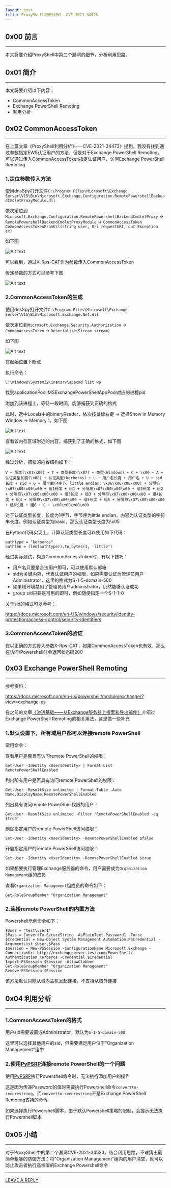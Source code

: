 ```yaml
---
layout: post
title: ProxyShell利用分析2——CVE-2021-34523
---
```




## 0x00 前言
---

本文将要介绍ProxyShell中第二个漏洞的细节，分析利用思路。

## 0x01 简介
---

本文将要介绍以下内容：

- CommonAccessToken
- Exchange PowerShell Remoting
- 利用分析

## 0x02 CommonAccessToken
---

在上篇文章《ProxyShell利用分析1——CVE-2021-34473》提到，我没有找到通过参数指定EWS认证用户的方法，但是对于Exchange PowerShell Remoting，可以通过传入CommonAccessToken指定认证用户，访问Exchange PowerShell Remoting


### 1.定位参数传入方法

使用dnsSpy打开文件`C:\Program Files\Microsoft\Exchange Server\V15\Bin\Microsoft.Exchange.Configuration.RemotePowershellBackendCmdletProxyModule.dll`

依次定位到`Microsoft.Exchange.Configuration.RemotePowershellBackendCmdletProxy` -> `RemotePowershellBackendCmdletProxyModule` -> `CommonAccessToken CommonAccessTokenFromUrl(string user, Uri requestURI, out Exception ex)`


如下图

![Alt text](https://raw.githubusercontent.com/3gstudent/BlogPic/master/2021-8-13/2-1.png)

可以看到，通过X-Rps-CAT作为参数传入CommonAccessToken

传递参数的方式可以参考下图

![Alt text](https://raw.githubusercontent.com/3gstudent/BlogPic/master/2021-8-13/2-2.png)


### 2.CommonAccessToken的生成

使用dnsSpy打开文件`C:\Program Files\Microsoft\Exchange Server\V15\Bin\Microsoft.Exchange.Net.dll`

依次定位到`Microsoft.Exchange.Security.Authorization` -> `CommonAccessToken` -> `Deserialize(Stream stream)`

如下图

![Alt text](https://raw.githubusercontent.com/3gstudent/BlogPic/master/2021-8-13/2-3.png)

在起始位置下断点

执行命令：

```
C:\Windows\System32\inetsrv\appcmd list wp
```

找到applicationPool:MSExchangePowerShellAppPool对应的进程pid

附加到该进程上，等待一段时间，能够捕获到正确的格式


此时，选中Locals中的binaryReader，依次按鼠标右键 -> 选择Show in Memory Window -> Memory 1，如下图

![Alt text](https://raw.githubusercontent.com/3gstudent/BlogPic/master/2021-8-13/2-4.png)

查看该内存区域附近的内容，捕获到了正确的格式，如下图

![Alt text](https://raw.githubusercontent.com/3gstudent/BlogPic/master/2021-8-13/2-5.png)

经过分析，捕获的内容结构如下：

```
V + 版本(\x01\x00) + T + 类型长度(\x07) + 类型(Windows) + C + \x00 + A + 认证类型长度(\x08) + 认证类型(kerberos) + L + 用户名长度 + 用户名 + U + sid长度 + sid + G + 组个数(4字节，little endian，\x06\x00\x00\x00) + 分隔符\x07\x00\x00\x00 + 组1长度 + 组1 + 分隔符\x07\x00\x00\x00 + 组2长度 + 组2 + 分隔符\x07\x00\x00\x00 + 组3长度 + 组3 + 分隔符\x07\x00\x00\x00 + 组4长度 + 组4 + 分隔符\x07\x00\x00\x00 + 组5长度 + 组5 + 分隔符\x07\x00\x00\x00 + 组6长度 + 组6 + E + \x00\x00\x00\x00
```

对于认证类型长度，长度为1字节，字节序为little endian，内容为认证类型的字符串长度，例如认证类型为basic，那么认证类型长度为\x05


在Python代码实现上，计算认证类型长度可以使用如下代码：

```
authtype = "kerberos"
authlen = (len(authtype)).to_bytes(1, 'little')
```

经过实际测试，构造CommonAccessToken时，有以下技巧：

- 用户名只要是合法用户即可，可以使用默认邮箱
- sid为关键内容，代表认证用户的权限，如果需要认证为管理员用户Administrator，这里的格式为S-1-5-domain-500
- 如果域环境禁用了管理员用户administrator，仍然能够认证成功
- group sid只要是可用的即可，例如随便指定一个S-1-1-0

关于sid的格式可以参考：

https://docs.microsoft.com/en-US/windows/security/identity-protection/access-control/security-identifiers


### 3.CommonAccessToken的验证

在以正确的方式传入参数X-Rps-CAT，如果CommonAccessToken也有效，那么在访问/Powershell时会返回状态码200


## 0x03 Exchange PowerShell Remoting
---

参考资料：

https://docs.microsoft.com/en-us/powershell/module/exchange/?view=exchange-ps


在之前的文章[《渗透基础——从Exchange服务器上搜索和导出邮件》](https://3gstudent.github.io/%E6%B8%97%E9%80%8F%E5%9F%BA%E7%A1%80-%E4%BB%8EExchange%E6%9C%8D%E5%8A%A1%E5%99%A8%E4%B8%8A%E6%90%9C%E7%B4%A2%E5%92%8C%E5%AF%BC%E5%87%BA%E9%82%AE%E4%BB%B6)介绍过Exchange PowerShell Remoting的相关用法，这里做一些补充


### 1.默认设置下，所有域用户都可以连接remote PowerShell

常用命令：

查看用户是否具有访问remote PowerShell的权限：

```
Get-User -Identity <UserIdentity> | Format-List RemotePowerShellEnabled
```


列出所有用户是否具有访问remote PowerShell的权限：

```
Get-User -ResultSize unlimited | Format-Table -Auto Name,DisplayName,RemotePowerShellEnabled
```


列出具有访问remote PowerShell权限的用户：

```
Get-User -ResultSize unlimited -Filter 'RemotePowerShellEnabled -eq $true'
```

删除指定用户的remote PowerShell访问权限：

```
Set-User -Identity <UserIdentity> -RemotePowerShellEnabled $false
```

开启指定用户的remote PowerShell访问权限：

```
Set-User -Identity <UserIdentity> -RemotePowerShellEnabled $true
```

如果想要执行管理Exchange服务器的命令，用户需要成为`Organization Management`组的成员

查看`Organization Management`组成员的命令如下：

```
Get-RoleGroupMember "Organization Management"
```

### 2.连接remote PowerShell的内置方法

Powershell示例命令如下：

```
$User = "test\user1"
$Pass = ConvertTo-SecureString -AsPlainText Password1 -Force
$Credential = New-Object System.Management.Automation.PSCredential -ArgumentList $User,$Pass
$Session = New-PSSession -ConfigurationName Microsoft.Exchange -ConnectionUri http://exchangeserver.test.com/PowerShell/ -Authentication Kerberos -Credential $Credential
Import-PSSession $Session -AllowClobber
Get-RoleGroupMember "Organization Management"
Remove-PSSession $Session
```

该方法默认只能从域内主机发起连接，不支持从域外连接

## 0x04 利用分析
---

### 1.CommonAccessToken的格式

用户sid需要设置成Administrator，默认为`S-1-5-domain-500`

这里可以选择其他用户的sid，但需要满足用户位于"Organization Management"组中

### 2.使用[PyPSRP](https://github.com/jborean93/pypsrp)连接remote PowerShell的一个问题

使用[PyPSRP](https://github.com/jborean93/pypsrp)执行Powershell命令时，无法执行添加用户的操作

这是因为传递Password的值时需要执行Powershell命令`convertto-securestring`，而`convertto-securestring`不是Exchange PowerShell Remoting支持的命令

如果选择执行Powershell脚本，由于默认Powershell策略的限制，会提示无法执行Powershell脚本

## 0x05 小结
---

对于ProxyShell中的第二个漏洞CVE-2021-34523，结合利用思路，不难猜出最简单粗暴的防御方法：将"Organization Management"组内的用户清空，就可以防止攻击者执行高权限的Exchange Powershell命令



---


[LEAVE A REPLY](https://github.com/3gstudent/feedback/issues/new)














